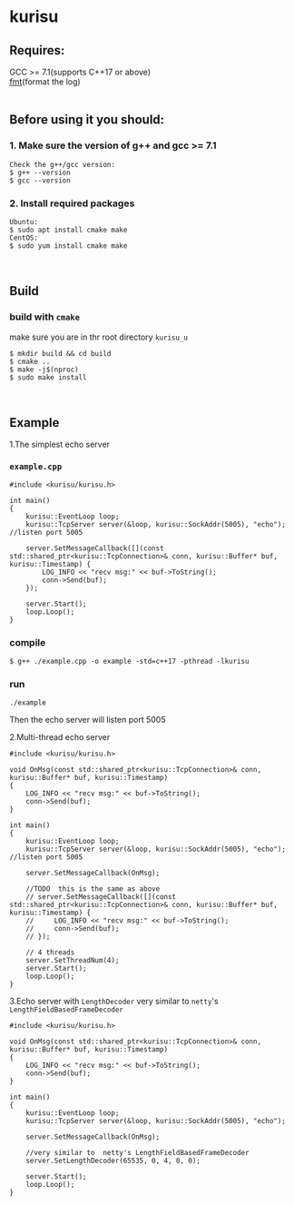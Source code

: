 # kurisu
## Requires:  

  GCC >= 7.1(supports C++17 or above)  
  [fmt](https://github.com/fmtlib/fmt)(format the log)  
&nbsp;
## Before using it you should:  
### 1. Make sure the version of g++  and gcc >= 7.1
```
Check the g++/gcc version:
$ g++ --version
$ gcc --version
```
### 2. Install required packages
```
Ubuntu:  
$ sudo apt install cmake make
CentOS:  
$ sudo yum install cmake make
```    
&nbsp;
## Build
### build with `cmake`
make sure you are in thr root directory `kurisu_u`
```
$ mkdir build && cd build
$ cmake ..
$ make -j$(nproc)
$ sudo make install
```
&nbsp;
## Example
1.The simplest echo server
### `example.cpp`
```
#include <kurisu/kurisu.h>

int main()
{
    kurisu::EventLoop loop;
    kurisu::TcpServer server(&loop, kurisu::SockAddr(5005), "echo"); //listen port 5005

    server.SetMessageCallback([](const std::shared_ptr<kurisu::TcpConnection>& conn, kurisu::Buffer* buf, kurisu::Timestamp) {
        LOG_INFO << "recv msg:" << buf->ToString();
        conn->Send(buf);
    });

    server.Start();
    loop.Loop();
}
```
### compile
```
$ g++ ./example.cpp -o example -std=c++17 -pthread -lkurisu
```
### run
```
./example
```
Then the echo server will listen port 5005   

2.Multi-thread echo server
```
#include <kurisu/kurisu.h>

void OnMsg(const std::shared_ptr<kurisu::TcpConnection>& conn, kurisu::Buffer* buf, kurisu::Timestamp)
{
    LOG_INFO << "recv msg:" << buf->ToString();
    conn->Send(buf);
}

int main()
{
    kurisu::EventLoop loop;
    kurisu::TcpServer server(&loop, kurisu::SockAddr(5005), "echo"); //listen port 5005

    server.SetMessageCallback(OnMsg);

    //TODO  this is the same as above
    // server.SetMessageCallback([](const std::shared_ptr<kurisu::TcpConnection>& conn, kurisu::Buffer* buf, kurisu::Timestamp) {
    //     LOG_INFO << "recv msg:" << buf->ToString();
    //     conn->Send(buf);
    // });

    // 4 threads
    server.SetThreadNum(4); 
    server.Start();
    loop.Loop();
}
```

3.Echo server with `LengthDecoder`
very similar to  `netty`'s `LengthFieldBasedFrameDecoder`
```
#include <kurisu/kurisu.h>

void OnMsg(const std::shared_ptr<kurisu::TcpConnection>& conn, kurisu::Buffer* buf, kurisu::Timestamp)
{
    LOG_INFO << "recv msg:" << buf->ToString();
    conn->Send(buf);
}

int main()
{
    kurisu::EventLoop loop;
    kurisu::TcpServer server(&loop, kurisu::SockAddr(5005), "echo");

    server.SetMessageCallback(OnMsg);

    //very similar to  netty's LengthFieldBasedFrameDecoder
    server.SetLengthDecoder(65535, 0, 4, 0, 0);

    server.Start();
    loop.Loop();
}

```


